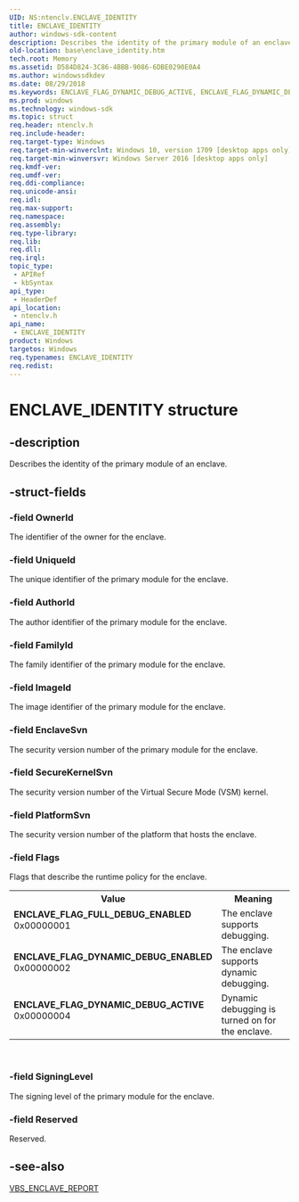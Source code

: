 ```yaml
---
UID: NS:ntenclv.ENCLAVE_IDENTITY
title: ENCLAVE_IDENTITY
author: windows-sdk-content
description: Describes the identity of the primary module of an enclave.
old-location: base\enclave_identity.htm
tech.root: Memory
ms.assetid: D584D824-3C86-4BBB-9086-6DBE0290E0A4
ms.author: windowssdkdev
ms.date: 08/29/2018
ms.keywords: ENCLAVE_FLAG_DYNAMIC_DEBUG_ACTIVE, ENCLAVE_FLAG_DYNAMIC_DEBUG_ENABLED, ENCLAVE_FLAG_FULL_DEBUG_ENABLED, ENCLAVE_IDENTITY, ENCLAVE_IDENTITY structure, base.enclave_identity, ntenclv/ENCLAVE_IDENTITY
ms.prod: windows
ms.technology: windows-sdk
ms.topic: struct
req.header: ntenclv.h
req.include-header: 
req.target-type: Windows
req.target-min-winverclnt: Windows 10, version 1709 [desktop apps only]
req.target-min-winversvr: Windows Server 2016 [desktop apps only]
req.kmdf-ver: 
req.umdf-ver: 
req.ddi-compliance: 
req.unicode-ansi: 
req.idl: 
req.max-support: 
req.namespace: 
req.assembly: 
req.type-library: 
req.lib: 
req.dll: 
req.irql: 
topic_type:
 - APIRef
 - kbSyntax
api_type:
 - HeaderDef
api_location:
 - ntenclv.h
api_name:
 - ENCLAVE_IDENTITY
product: Windows
targetos: Windows
req.typenames: ENCLAVE_IDENTITY
req.redist: 
---
```


# ENCLAVE_IDENTITY structure


## -description


Describes the identity of the primary module of an enclave. 


## -struct-fields




### -field OwnerId

The identifier of the owner for the enclave. 


### -field UniqueId

The unique identifier of the primary module for the enclave.


### -field AuthorId

The author identifier of the primary module for the enclave.


### -field FamilyId

The family identifier of the primary module for the enclave.


### -field ImageId

The image identifier of the primary module for the enclave.


### -field EnclaveSvn

The security version number of the primary module for the enclave.


### -field SecureKernelSvn

The security version number of the Virtual Secure Mode (VSM) kernel.


### -field PlatformSvn

The security version number of the platform that hosts the enclave.


### -field Flags

Flags that describe the runtime policy for the enclave.

<table>
<tr>
<th>Value</th>
<th>Meaning</th>
</tr>
<tr>
<td width="40%"><a id="ENCLAVE_FLAG_FULL_DEBUG_ENABLED"></a><a id="enclave_flag_full_debug_enabled"></a><dl>
<dt><b>ENCLAVE_FLAG_FULL_DEBUG_ENABLED</b></dt>
<dt>0x00000001</dt>
</dl>
</td>
<td width="60%">
The enclave supports debugging.

</td>
</tr>
<tr>
<td width="40%"><a id="ENCLAVE_FLAG_DYNAMIC_DEBUG_ENABLED"></a><a id="enclave_flag_dynamic_debug_enabled"></a><dl>
<dt><b>ENCLAVE_FLAG_DYNAMIC_DEBUG_ENABLED</b></dt>
<dt>0x00000002</dt>
</dl>
</td>
<td width="60%">
The enclave supports dynamic debugging.

</td>
</tr>
<tr>
<td width="40%"><a id="ENCLAVE_FLAG_DYNAMIC_DEBUG_ACTIVE"></a><a id="enclave_flag_dynamic_debug_active"></a><dl>
<dt><b>ENCLAVE_FLAG_DYNAMIC_DEBUG_ACTIVE</b></dt>
<dt>0x00000004</dt>
</dl>
</td>
<td width="60%">
Dynamic debugging is turned on for the enclave.

</td>
</tr>
</table>
 


### -field SigningLevel

The signing level of the primary module for the enclave.


### -field Reserved

Reserved.


## -see-also




<a href="https://msdn.microsoft.com/90D6E8D2-191B-41D2-8C75-28A26462644B">VBS_ENCLAVE_REPORT</a>
 

 

